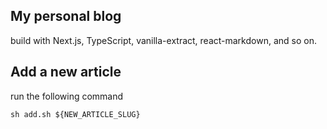 ## My personal blog

build with Next.js, TypeScript, vanilla-extract, react-markdown, and so on.

## Add a new article

run the following command

```
sh add.sh ${NEW_ARTICLE_SLUG}
```
